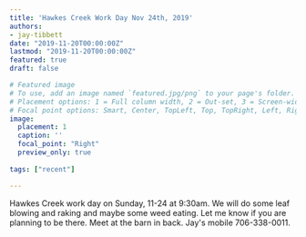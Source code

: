 ```yaml
---
title: 'Hawkes Creek Work Day Nov 24th, 2019'
authors:
- jay-tibbett
date: "2019-11-20T00:00:00Z"
lastmod: "2019-11-20T00:00:00Z"
featured: true
draft: false

# Featured image
# To use, add an image named `featured.jpg/png` to your page's folder.
# Placement options: 1 = Full column width, 2 = Out-set, 3 = Screen-width
# Focal point options: Smart, Center, TopLeft, Top, TopRight, Left, Right, BottomLeft, Bottom, BottomRight
image:
  placement: 1
  caption: ''
  focal_point: "Right"
  preview_only: true
  
tags: ["recent"]

---
```


Hawkes Creek work day on Sunday, 11-24 at 9:30am. We will do some leaf blowing and raking and maybe some weed eating. Let me know if you are planning to be there. Meet at the barn in back. Jay's mobile 706-338-0011.
